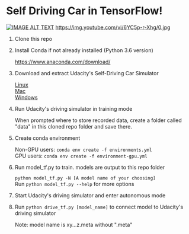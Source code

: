 # Self Driving Car in TensorFlow!


[![IMAGE ALT TEXT](https://img.youtube.com/vi/6YC5p-r-Xhg/0.jpg)](http://www.youtube.com/watch?v=6YC5p-r-Xhg "Video Tutorial")
https://img.youtube.com/vi/6YC5p-r-Xhg/0.jpg

1. Clone this repo
2. Install Conda if not already installed (Python 3.6 version)

   https://www.anaconda.com/download/
3. Download and extract Udacity's Self-Driving Car Simulator

   [Linux](https://d17h27t6h515a5.cloudfront.net/topher/2017/February/58983558_beta-simulator-linux/beta-simulator-linux.zip)  
[Mac](https://d17h27t6h515a5.cloudfront.net/topher/2017/February/58983385_beta-simulator-mac/beta-simulator-mac.zip)  
[Windows](https://d17h27t6h515a5.cloudfront.net/topher/2017/February/58983318_beta-simulator-windows/beta-simulator-windows.zip)  
4. Run Udacity's driving simulator in training mode

   When prompted where to store recorded data, create a folder called "data" in this cloned repo folder and save there.
5. Create conda environment

   Non-GPU users: `conda env create -f environments.yml`  
   GPU users: `conda env create -f environment-gpu.yml`
6. Run model_tf.py to train. models are output to this repo folder

   `python model_tf.py -N [A model name of your choosing]`  
   Run `python model_tf.py --help` for more options
7. Start Udacity's driving simulator and enter autonomous mode
8. Run `python drive_tf.py [model_name]` to connect model to Udacity's driving simulator

   Note: model name is xy...z.meta without ".meta"

